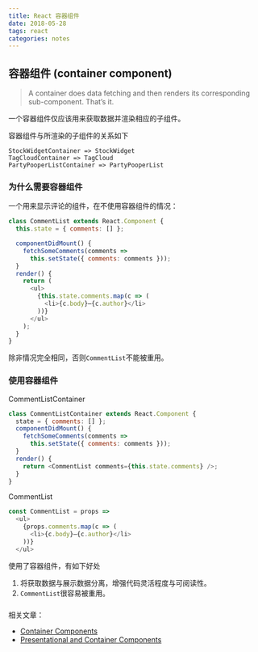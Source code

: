 ```yaml
---
title: React 容器组件
date: 2018-05-28
tags: react
categories: notes
---
```


## 容器组件 (container component)
>A container does data fetching and then renders its corresponding sub-component. That’s it.

一个容器组件仅应该用来获取数据并渲染相应的子组件。

容器组件与所渲染的子组件的关系如下
```
StockWidgetContainer => StockWidget
TagCloudContainer => TagCloud
PartyPooperListContainer => PartyPooperList
```

### 为什么需要容器组件
一个用来显示评论的组件，在不使用容器组件的情况：
```javascript
class CommentList extends React.Component {
  this.state = { comments: [] };

  componentDidMount() {
    fetchSomeComments(comments =>
      this.setState({ comments: comments }));
  }
  render() {
    return (
      <ul>
        {this.state.comments.map(c => (
          <li>{c.body}—{c.author}</li>
        ))}
      </ul>
    );
  }
}
```
除非情况完全相同，否则`CommentList`不能被重用。

### 使用容器组件
CommentListContainer
```javascript
class CommentListContainer extends React.Component {
  state = { comments: [] };
  componentDidMount() {
    fetchSomeComments(comments =>
      this.setState({ comments: comments }));
  }
  render() {
    return <CommentList comments={this.state.comments} />;
  }
}
```

CommentList
```javascript
const CommentList = props =>
  <ul>
    {props.comments.map(c => (
      <li>{c.body}—{c.author}</li>
    ))}
  </ul>
```
使用了容器组件，有如下好处
1. 将获取数据与展示数据分离，增强代码灵活程度与可阅读性。
2. `CommentList`很容易被重用。

### 

相关文章：
- [Container Components](https://medium.com/@learnreact/container-components-c0e67432e005)
- [Presentational and Container Components](https://medium.com/@dan_abramov/smart-and-dumb-components-7ca2f9a7c7d0)